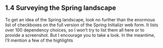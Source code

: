 ## 1.4  Surveying the Spring landscape

To get an idea of the Spring landscape, look no further than the enormous list of checkboxes on the full version of the Spring Initializr web form. It lists over 100 dependency choices, so I won’t try to list them all here or to provide a screenshot. But I encourage you to take a look. In the meantime, I’ll mention a few of the highlights


